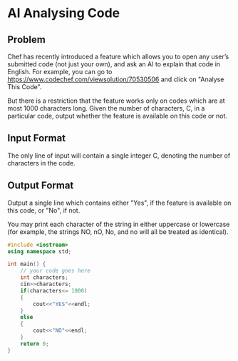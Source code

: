 # AI Analysing Code
## Problem
Chef has recently introduced a feature which allows you to open any user’s submitted code (not just your own), and ask an AI to explain that code in English. For example, you can go to https://www.codechef.com/viewsolution/70530506 and click on "Analyse This Code".

But there is a restriction that the feature works only on codes which are at most 1000 characters long. Given the number of characters, C, in a particular code, output whether the feature is available on this code or not.

## Input Format
The only line of input will contain a single integer C, denoting the number of characters in the code.

## Output Format
Output a single line which contains either "Yes", if the feature is available on this code, or "No", if not.

You may print each character of the string in either uppercase or lowercase (for example, the strings NO, nO, No, and no will all be treated as identical).

```cpp
#include <iostream>
using namespace std;

int main() {
	// your code goes here
	int characters;
	cin>>characters;
	if(characters<= 1000)
	{
	    cout<<"YES"<<endl;
	}
	else
	{
	    cout<<"NO"<<endl;
	}
	return 0;
}
```